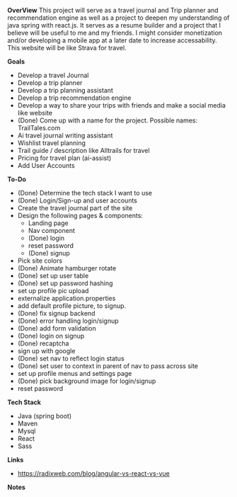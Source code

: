 **OverView**
This project will serve as a travel journal and Trip planner and recommendation engine as well as a project to deepen my understanding of java spring with react.js. It serves as a resume builder and a project that I believe will be useful to me and my friends. I might consider monetization and/or developing a mobile app at a later date to increase accessability. This website will be like Strava for travel.

**Goals**
* Develop a travel Journal
* Develop a trip planner
* Develop a trip planning assistant
* Develop a trip recommendation engine
* Develop a way to share your trips with friends and make a social media like website
* (Done) Come up with a name for the project. Possible names: TrailTales.com
* Ai travel journal writing assistant
* Wishlist travel planning
* Trail guide / description like Alltrails for travel
* Pricing for travel plan (ai-assist)
* Add User Accounts


**To-Do**
* (Done) Determine the tech stack I want to use
* (Done) Login/Sign-up and user accounts
* Create the travel journal part of the site
* Design the following pages & components:
    * Landing page
    * Nav component
    * (Done) login
    * reset password
    * (Done) signup
* Pick site colors
* (Done) Animate hamburger rotate
* (Done) set up user table
* (Done) set up password hashing
* set up profile pic upload
* externalize application.properties
* add default profile picture, to signup.
* (Done) fix signup backend
* (Done) error handling login/signup
* (Done) add form validation
* (Done) login on signup
* (Done) recaptcha
* sign up with google
* (Done) set nav to reflect login status
* (Done) set user to context in parent of nav to pass across site
* set up profile menus and settings page
* (Done) pick background image for login/signup
* reset password

**Tech Stack**
* Java (spring boot)
* Maven
* Mysql
* React
* Sass

**Links**
* https://radixweb.com/blog/angular-vs-react-vs-vue

**Notes**
